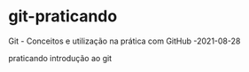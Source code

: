 # git-praticando
Git - Conceitos e utilização na prática com GitHub -2021-08-28

praticando introdução ao git
